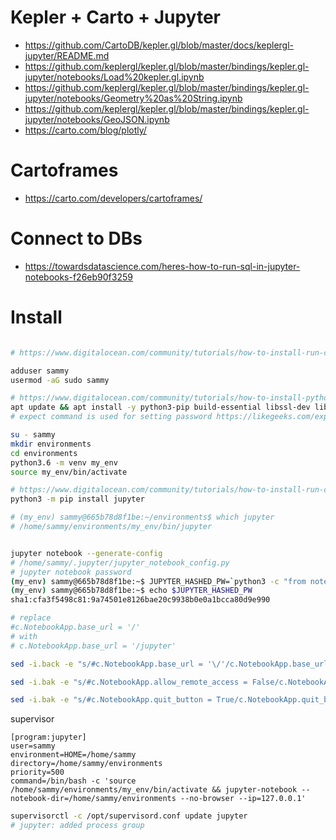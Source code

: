 
# Kepler + Carto + Jupyter

- https://github.com/CartoDB/kepler.gl/blob/master/docs/keplergl-jupyter/README.md
- https://github.com/keplergl/kepler.gl/blob/master/bindings/kepler.gl-jupyter/notebooks/Load%20kepler.gl.ipynb
- https://github.com/keplergl/kepler.gl/blob/master/bindings/kepler.gl-jupyter/notebooks/Geometry%20as%20String.ipynb
- https://github.com/keplergl/kepler.gl/blob/master/bindings/kepler.gl-jupyter/notebooks/GeoJSON.ipynb
- https://carto.com/blog/plotly/

# Cartoframes

- https://carto.com/developers/cartoframes/

# Connect to DBs
- https://towardsdatascience.com/heres-how-to-run-sql-in-jupyter-notebooks-f26eb90f3259


# Install


```bash

# https://www.digitalocean.com/community/tutorials/how-to-install-run-connect-to-jupyter-notebook-on-remote-server

adduser sammy
usermod -aG sudo sammy

# https://www.digitalocean.com/community/tutorials/how-to-install-python-3-and-set-up-a-programming-environment-on-an-ubuntu-18-04-server
apt update && apt install -y python3-pip build-essential libssl-dev libffi-dev python3-dev python3-venv expect
# expect command is used for setting password https://likegeeks.com/expect-command/ 

su - sammy
mkdir environments
cd environments
python3.6 -m venv my_env
source my_env/bin/activate

# https://www.digitalocean.com/community/tutorials/how-to-install-run-connect-to-jupyter-notebook-on-remote-server
python3 -m pip install jupyter

# (my_env) sammy@665b78d8f1be:~/environments$ which jupyter
# /home/sammy/environments/my_env/bin/jupyter


jupyter notebook --generate-config
# /home/sammy/.jupyter/jupyter_notebook_config.py
# jupyter notebook password
(my_env) sammy@665b78d8f1be:~$ JUPYTER_HASHED_PW=`python3 -c "from notebook.auth import passwd; print(passwd('your_password'))"`
(my_env) sammy@665b78d8f1be:~$ echo $JUPYTER_HASHED_PW
sha1:cfa3f5498c81:9a74501e8126bae20c9938b0e0a1bcca80d9e990

# replace
#c.NotebookApp.base_url = '/'
# with
# c.NotebookApp.base_url = '/jupyter'

sed -i.back -e "s/#c.NotebookApp.base_url = '\/'/c.NotebookApp.base_url = '\/jupyter'/" /home/sammy/.jupyter/jupyter_notebook_config.py

sed -i.bak -e "s/#c.NotebookApp.allow_remote_access = False/c.NotebookApp.allow_remote_access = True/" /home/sammy/.jupyter/jupyter_notebook_config.py

sed -i.bak -e "s/#c.NotebookApp.quit_button = True/c.NotebookApp.quit_button = False/" /home/sammy/.jupyter/jupyter_notebook_config.py

```

supervisor

```
[program:jupyter]
user=sammy
environment=HOME=/home/sammy
directory=/home/sammy/environments
priority=500
command=/bin/bash -c 'source /home/sammy/environments/my_env/bin/activate && jupyter-notebook --notebook-dir=/home/sammy/environments --no-browser --ip=127.0.0.1'

```

```bash
supervisorctl -c /opt/supervisord.conf update jupyter
# jupyter: added process group
```
